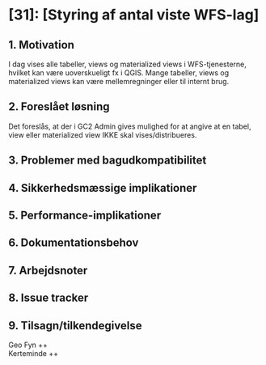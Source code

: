 # [31]: [Styring af antal viste WFS-lag]

## 1. Motivation

I dag vises alle tabeller, views og materialized views i WFS-tjenesterne, hvilket kan være uoverskueligt fx i QGIS.
Mange tabeller, views og materialized views kan være mellemregninger eller til internt brug.

## 2. Foreslået løsning

Det foreslås, at der i GC2 Admin gives mulighed for at angive at en tabel, view eller materialized view IKKE skal vises/distribueres.

## 3. Problemer med bagudkompatibilitet

## 4. Sikkerhedsmæssige implikationer

## 5. Performance-implikationer

## 6. Dokumentationsbehov

## 7. Arbejdsnoter

## 8. Issue tracker  

## 9. Tilsagn/tilkendegivelse
Geo Fyn ++  
Kerteminde ++
